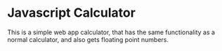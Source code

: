 # Javascript Calculator
This is a simple web app calculator, that has the same functionality as a normal calculator, and also gets floating point numbers.